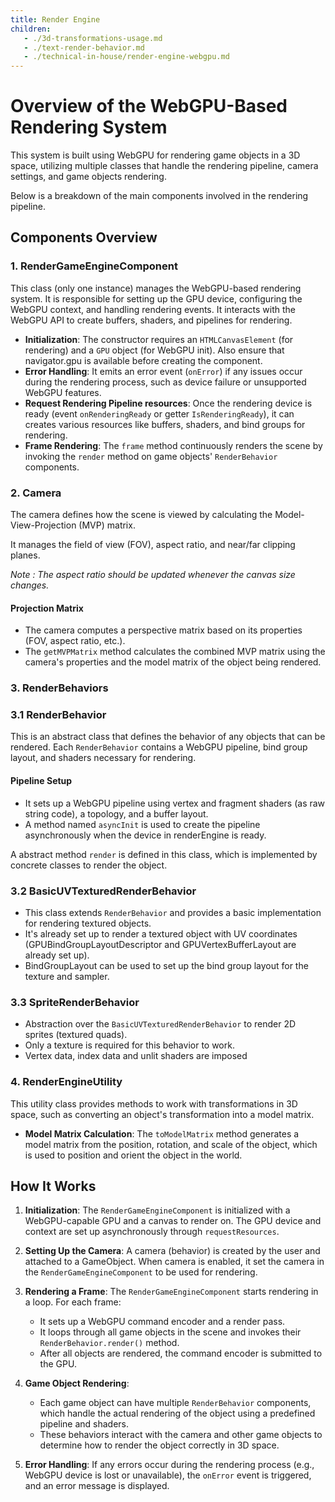```yaml
---
title: Render Engine
children:
   - ./3d-transformations-usage.md
   - ./text-render-behavior.md
   - ./technical-in-house/render-engine-webgpu.md
---
```

# Overview of the WebGPU-Based Rendering System

This system is built using WebGPU for rendering game objects in a 3D space, utilizing multiple classes that handle the rendering pipeline, camera settings, and game objects rendering.

Below is a breakdown of the main components involved in the rendering pipeline.

## Components Overview

### 1. **RenderGameEngineComponent**
This class (only one instance) manages the WebGPU-based rendering system. 
It is responsible for setting up the GPU device, configuring the WebGPU context, and handling rendering events. 
It interacts with the WebGPU API to create buffers, shaders, and pipelines for rendering.

- **Initialization**: The constructor requires an `HTMLCanvasElement` (for rendering) and a `GPU` object (for WebGPU init). Also ensure that navigator.gpu is available before creating the component.
- **Error Handling**: It emits an error event (`onError`) if any issues occur during the rendering process, such as device failure or unsupported WebGPU features.
- **Request Rendering Pipeline resources**: Once the rendering device is ready (event `onRenderingReady` or getter `IsRenderingReady`), it can creates various resources like buffers, shaders, and bind groups for rendering.
- **Frame Rendering**: The `frame` method continuously renders the scene by invoking the `render` method on game objects' `RenderBehavior` components.

### 2. **Camera**
The camera defines how the scene is viewed by calculating the Model-View-Projection (MVP) matrix. 

It manages the field of view (FOV), aspect ratio, and near/far clipping planes.

*Note : The aspect ratio should be updated whenever the canvas size changes.*

#### Projection Matrix
- The camera computes a perspective matrix based on its properties (FOV, aspect ratio, etc.). 
- The `getMVPMatrix` method calculates the combined MVP matrix using the camera's properties and the model matrix of the object being rendered.

### 3. **RenderBehaviors**
### 3.1 **RenderBehavior**
This is an abstract class that defines the behavior of any objects that can be rendered. Each `RenderBehavior` contains a WebGPU pipeline, bind group layout, and shaders necessary for rendering.

#### Pipeline Setup
- It sets up a WebGPU pipeline using vertex and fragment shaders (as raw string code), a topology, and a buffer layout.
- A method named `asyncInit` is used to create the pipeline asynchronously when the device in renderEngine is ready.

A abstract method `render` is defined in this class, which is implemented by concrete classes to render the object.

### 3.2 **BasicUVTexturedRenderBehavior**
- This class extends `RenderBehavior` and provides a basic implementation for rendering textured objects.
- It's already set up to render a textured object with UV coordinates (GPUBindGroupLayoutDescriptor and GPUVertexBufferLayout are already set up).
- BindGroupLayout can be used to set up the bind group layout for the texture and sampler.

### 3.3 **SpriteRenderBehavior**
- Abstraction over the `BasicUVTexturedRenderBehavior` to render 2D sprites (textured quads). 
- Only a texture is required for this behavior to work.
- Vertex data, index data and unlit shaders are imposed

### 4. **RenderEngineUtility**
This utility class provides methods to work with transformations in 3D space, such as converting an object's transformation into a model matrix.

- **Model Matrix Calculation**: The `toModelMatrix` method generates a model matrix from the position, rotation, and scale of the object, which is used to position and orient the object in the world.

## How It Works

1. **Initialization**: The `RenderGameEngineComponent` is initialized with a WebGPU-capable GPU and a canvas to render on. The GPU device and context are set up asynchronously through `requestResources`.

2. **Setting Up the Camera**: A camera (behavior) is created by the user and attached to a GameObject. When camera is enabled, it set the camera in the `RenderGameEngineComponent` to be used for rendering.

3. **Rendering a Frame**: The `RenderGameEngineComponent` starts rendering in a loop. For each frame:
    - It sets up a WebGPU command encoder and a render pass.
    - It loops through all game objects in the scene and invokes their `RenderBehavior.render()` method.
    - After all objects are rendered, the command encoder is submitted to the GPU.

4. **Game Object Rendering**: 
   - Each game object can have multiple `RenderBehavior` components, which handle the actual rendering of the object using a predefined pipeline and shaders. 
   - These behaviors interact with the camera and other game objects to determine how to render the object correctly in 3D space.

5. **Error Handling**: If any errors occur during the rendering process (e.g., WebGPU device is lost or unavailable), the `onError` event is triggered, and an error message is displayed.